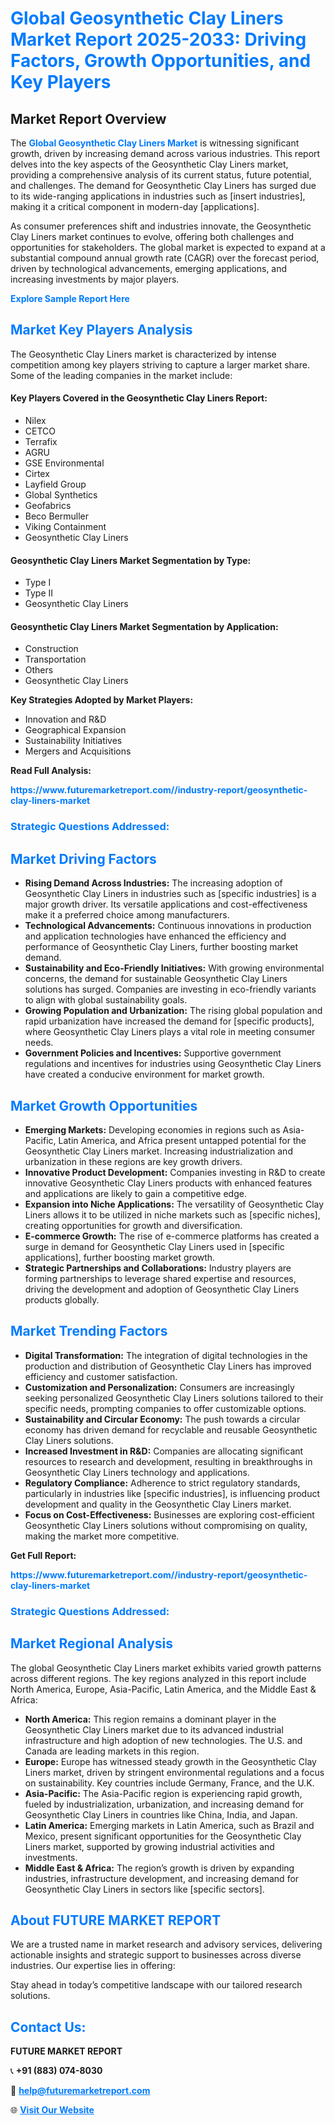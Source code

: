 <h1 style="color: #007BFF;">Global Geosynthetic Clay Liners Market Report 2025-2033: Driving Factors, Growth Opportunities, and Key Players</h1>

<section id="overview">
<h2>Market Report Overview</h2>
<p>The <a href="https://www.futuremarketreport.com//industry-report/geosynthetic-clay-liners-market" style="color: #007BFF; text-decoration: none;"><strong>Global Geosynthetic Clay Liners Market</strong></a> is witnessing significant growth, driven by increasing demand across various industries. This report delves into the key aspects of the Geosynthetic Clay Liners market, providing a comprehensive analysis of its current status, future potential, and challenges. The demand for Geosynthetic Clay Liners has surged due to its wide-ranging applications in industries such as [insert industries], making it a critical component in modern-day [applications].</p>
<p>As consumer preferences shift and industries innovate, the Geosynthetic Clay Liners market continues to evolve, offering both challenges and opportunities for stakeholders. The global market is expected to expand at a substantial compound annual growth rate (CAGR) over the forecast period, driven by technological advancements, emerging applications, and increasing investments by major players.</p>
</section>

<section id="overview">
<p><a href="https://www.futuremarketreport.com//request-sample/reportId=61731" style="color: #007BFF; text-decoration: none;"><strong>Explore Sample Report Here</strong></a></p>
</section>

<section id="key-players">
<h2 style="color: #007BFF;">Market Key Players Analysis</h2>
<p>The Geosynthetic Clay Liners market is characterized by intense competition among key players striving to capture a larger market share. Some of the leading companies in the market include:</p>
<h4>Key Players Covered in the Geosynthetic Clay Liners Report:</h4>
<ul><li>Nilex</li><li>CETCO</li><li>Terrafix</li><li>AGRU</li><li>GSE Environmental</li><li>Cirtex</li><li>Layfield Group</li><li>Global Synthetics</li><li>Geofabrics</li><li>Beco Bermuller</li><li>Viking Containment</li><li>Geosynthetic Clay Liners</li></ul>
<h4>Geosynthetic Clay Liners Market Segmentation by Type:</h4>
<ul><li>Type I</li><li>Type II</li><li>Geosynthetic Clay Liners</li></ul>

<h4>Geosynthetic Clay Liners Market Segmentation by Application:</h4>
<ul><li>Construction</li><li>Transportation</li><li>Others</li><li>Geosynthetic Clay Liners</li></ul>
<p><strong>Key Strategies Adopted by Market Players:</strong></p>
<ul>
<li>Innovation and R&D</li>
<li>Geographical Expansion</li>
<li>Sustainability Initiatives</li>
<li>Mergers and Acquisitions</li>
</ul>
</section>

<section>
<p><strong>Read Full Analysis: </strong></p><a href="https://www.futuremarketreport.com//industry-report/geosynthetic-clay-liners-market" style="color: #007BFF; text-decoration: none;"><strong>https://www.futuremarketreport.com//industry-report/geosynthetic-clay-liners-market</strong></a>
<h3 style="color: #007BFF;">Strategic Questions Addressed:</h3>
</section>

<section id="driving-factors">
<h2 style="color: #007BFF;">Market Driving Factors</h2>
<ul>
<li><strong>Rising Demand Across Industries:</strong> The increasing adoption of Geosynthetic Clay Liners in industries such as [specific industries] is a major growth driver. Its versatile applications and cost-effectiveness make it a preferred choice among manufacturers.</li>
<li><strong>Technological Advancements:</strong> Continuous innovations in production and application technologies have enhanced the efficiency and performance of Geosynthetic Clay Liners, further boosting market demand.</li>
<li><strong>Sustainability and Eco-Friendly Initiatives:</strong> With growing environmental concerns, the demand for sustainable Geosynthetic Clay Liners solutions has surged. Companies are investing in eco-friendly variants to align with global sustainability goals.</li>
<li><strong>Growing Population and Urbanization:</strong> The rising global population and rapid urbanization have increased the demand for [specific products], where Geosynthetic Clay Liners plays a vital role in meeting consumer needs.</li>
<li><strong>Government Policies and Incentives:</strong> Supportive government regulations and incentives for industries using Geosynthetic Clay Liners have created a conducive environment for market growth.</li>
</ul>
</section>

<section id="growth-opportunities">
<h2 style="color: #007BFF;">Market Growth Opportunities</h2>
<ul>
<li><strong>Emerging Markets:</strong> Developing economies in regions such as Asia-Pacific, Latin America, and Africa present untapped potential for the Geosynthetic Clay Liners market. Increasing industrialization and urbanization in these regions are key growth drivers.</li>
<li><strong>Innovative Product Development:</strong> Companies investing in R&D to create innovative Geosynthetic Clay Liners products with enhanced features and applications are likely to gain a competitive edge.</li>
<li><strong>Expansion into Niche Applications:</strong> The versatility of Geosynthetic Clay Liners allows it to be utilized in niche markets such as [specific niches], creating opportunities for growth and diversification.</li>
<li><strong>E-commerce Growth:</strong> The rise of e-commerce platforms has created a surge in demand for Geosynthetic Clay Liners used in [specific applications], further boosting market growth.</li>
<li><strong>Strategic Partnerships and Collaborations:</strong> Industry players are forming partnerships to leverage shared expertise and resources, driving the development and adoption of Geosynthetic Clay Liners products globally.</li>
</ul>
</section>

<section id="trending-factors">
<h2 style="color: #007BFF;">Market Trending Factors</h2>
<ul>
<li><strong>Digital Transformation:</strong> The integration of digital technologies in the production and distribution of Geosynthetic Clay Liners has improved efficiency and customer satisfaction.</li>
<li><strong>Customization and Personalization:</strong> Consumers are increasingly seeking personalized Geosynthetic Clay Liners solutions tailored to their specific needs, prompting companies to offer customizable options.</li>
<li><strong>Sustainability and Circular Economy:</strong> The push towards a circular economy has driven demand for recyclable and reusable Geosynthetic Clay Liners solutions.</li>
<li><strong>Increased Investment in R&D:</strong> Companies are allocating significant resources to research and development, resulting in breakthroughs in Geosynthetic Clay Liners technology and applications.</li>
<li><strong>Regulatory Compliance:</strong> Adherence to strict regulatory standards, particularly in industries like [specific industries], is influencing product development and quality in the Geosynthetic Clay Liners market.</li>
<li><strong>Focus on Cost-Effectiveness:</strong> Businesses are exploring cost-efficient Geosynthetic Clay Liners solutions without compromising on quality, making the market more competitive.</li>
</ul>
</section>

<section>
<p><strong>Get Full Report: </strong></p><a href="https://www.futuremarketreport.com//industry-report/geosynthetic-clay-liners-market" style="color: #007BFF; text-decoration: none;"><strong>https://www.futuremarketreport.com//industry-report/geosynthetic-clay-liners-market</strong></a>
<h3 style="color: #007BFF;">Strategic Questions Addressed:</h3>
</section>


<section id="regional-analysis">
<h2 style="color: #007BFF;">Market Regional Analysis</h2>
<p>The global Geosynthetic Clay Liners market exhibits varied growth patterns across different regions. The key regions analyzed in this report include North America, Europe, Asia-Pacific, Latin America, and the Middle East & Africa:</p>
<ul>
<li><strong>North America:</strong> This region remains a dominant player in the Geosynthetic Clay Liners market due to its advanced industrial infrastructure and high adoption of new technologies. The U.S. and Canada are leading markets in this region.</li>
<li><strong>Europe:</strong> Europe has witnessed steady growth in the Geosynthetic Clay Liners market, driven by stringent environmental regulations and a focus on sustainability. Key countries include Germany, France, and the U.K.</li>
<li><strong>Asia-Pacific:</strong> The Asia-Pacific region is experiencing rapid growth, fueled by industrialization, urbanization, and increasing demand for Geosynthetic Clay Liners in countries like China, India, and Japan.</li>
<li><strong>Latin America:</strong> Emerging markets in Latin America, such as Brazil and Mexico, present significant opportunities for the Geosynthetic Clay Liners market, supported by growing industrial activities and investments.</li>
<li><strong>Middle East & Africa:</strong> The region’s growth is driven by expanding industries, infrastructure development, and increasing demand for Geosynthetic Clay Liners in sectors like [specific sectors].</li>
</ul>
</section>

<footer>
<h2 style="color: #007BFF;">About FUTURE MARKET REPORT</h2>
<p>We are a trusted name in market research and advisory services, delivering actionable insights and strategic support to businesses across diverse industries. Our expertise lies in offering:</p>

<p>Stay ahead in today’s competitive landscape with our tailored research solutions.</p>

<h2 style="color: #007BFF;">Contact Us:</h2>
<p><strong>FUTURE MARKET REPORT</strong></p>
<p>📞 <strong>+91 (883) 074-8030</strong></p>
<p>📧 <strong><a href="mailto:help@futuremarketreport.com" style="color: #007BFF;">help@futuremarketreport.com</a></strong></p>
<p>🌐 <strong><a href="https://www.futuremarketreport.com/" style="color: #007BFF;">Visit Our Website</a></strong></p>
</footer>